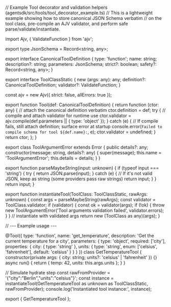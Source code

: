 // Example Tool decorator and validation helpers (agentsdk/src/tools/tool_decorator_example.ts)
// This is a lightweight example showing how to store canonical JSON Schema verbatim
// on the tool class, pre-compile an AJV validator, and perform safe parse/validate/instantiate.

import Ajv, { ValidateFunction } from 'ajv';

export type JsonSchema = Record<string, any>;

export interface CanonicalToolDefinition {
  type: 'function';
  name: string;
  description?: string;
  parameters: JsonSchema;
  strict?: boolean;
  safety?: Record<string, any>;
}

export interface ToolClassStatic {
  new (args: any): any;
  definition?: CanonicalToolDefinition;
  validator?: ValidateFunction;
}

const ajv = new Ajv({ strict: false, allErrors: true });

export function Tool(def: CanonicalToolDefinition) {
  return function (ctor: any) {
    // attach the canonical definition verbatim
    ctor.definition = def;
    try {
      // compile and attach validator for runtime use
      ctor.validator = ajv.compile(def.parameters || { type: 'object' });
    } catch (e) {
      // If compile fails, still attach definition; surface error at startup
      console.error(`Failed to compile schema for tool ${def.name}:`, e);
      ctor.validator = undefined;
    }
    return ctor;
  };
}

export class ToolArgumentError extends Error {
  public details?: any;
  constructor(message: string, details?: any) {
    super(message);
    this.name = 'ToolArgumentError';
    this.details = details;
  }
}

export function parseMaybeString(input: unknown) {
  if (typeof input === 'string') {
    try {
      return JSON.parse(input);
    } catch (e) {
      // If it's not valid JSON, keep as string (some providers pass raw strings)
      return input;
    }
  }
  return input;
}

export function instantiateTool(ToolClass: ToolClassStatic, rawArgs: unknown) {
  const args = parseMaybeString(rawArgs);
  const validator = ToolClass.validator;
  if (validator) {
    const ok = validator(args);
    if (!ok) {
      throw new ToolArgumentError('Tool arguments validation failed', validator.errors);
    }
  }
  // instantiate with validated args
  return new (ToolClass as any)(args);
}

// --- Example usage ---

@Tool({
  type: 'function',
  name: 'get_temperature',
  description: 'Get the current temperature for a city',
  parameters: {
    type: 'object',
    required: ['city'],
    properties: {
      city: { type: 'string' },
      units: { type: 'string', enum: ['celsius', 'fahrenheit'], default: 'celsius' }
    }
  }
})
class GetTemperatureTool {
  constructor(private args: { city: string; units?: 'celsius' | 'fahrenheit' }) {}
  async run() {
    return { temp: 42, units: this.args.units };
  }
}

// Simulate hydrate step
const rawFromProvider = '{"city":"Berlin","units":"celsius"}';
const instance = instantiateTool(GetTemperatureTool as unknown as ToolClassStatic, rawFromProvider);
console.log('Instantiated tool instance:', instance);

export { GetTemperatureTool };
